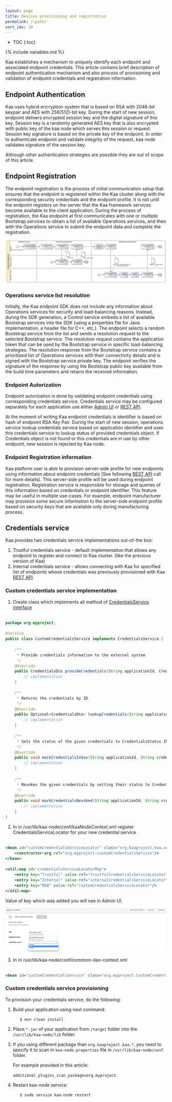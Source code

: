```yaml
---
layout: page
title: Devices provisioning and registration
permalink: /:path/
sort_idx: 10
---
```


* TOC
{:toc}

{% include variables.md %}
 
Kaa establishes a mechanism to uniquely identify each endpoint and associated endpoint credentials. 
This article contains brief description of endpoint authentication mechanism and also process of provisioning and validation of endpoint credentials and registration information.

## Endpoint Authentication

Kaa uses hybrid encryption system that is based on RSA with 2048-bit keypair and AES with 256(512)-bit key. 
During the start of new session, endpoint delivers encrypted session key and the digital signature of this key.
Session key is a randomly generated AES key that is also encrypted with public key of the kaa node which serves this session or request. 
Session key signature is based on the private key of the endpoint.
In order to authenticate endpoint and validate integrity of the request, kaa node validates signature of the session key.

Although other authentication strategies are possible they are out of scope of this article.

## Endpoint Registration

The endpoint registration is the process of initial communication setup that ensures that the endpoint is registered within the Kaa cluster along with the corresponding security credentials and the endpoint profile. 
It is not until the endpoint registers on the server that the Kaa framework services become available to the client application. 
During the process of registration, the Kaa endpoint at first communicates with one or multiple Bootstrap services to obtain a list of available Operations services, 
and then with the Operations service to submit the endpoint data and complete the registration.


![Endpoint Registration](attach/registration.png)

### Operations service list resolution

Initially, the Kaa endpoint SDK does not include any information about Operations services for security and load-balancing reasons. 
Instead, during the SDK generation, a Control service embeds a list of available Bootstrap services into the SDK (using a properties file for Java implementation, a header file for C++, etc.). 
The endpoint selects a random Bootstrap service from the list and sends a resolution request to the selected Bootstrap service. 
The resolution request contains the application token that can be used by the Bootstrap service in specific load-balancing strategies. 
The resolution response from the Bootstrap service contains a prioritized list of Operations services with their connectivity details and is signed with the Bootstrap service private key. 
The endpoint verifies the signature of the response by using the Bootstrap public key available from the build time parameters and retains the received information.

### Endpoint Autorization

Endpoint autorization is done by validating endpoint credentials using corresponding credentials service. 
Credentials service may be configured separately for each application use either [Admin UI]() or [REST API](). 

At the moment of writing Kaa endpoint credentials is identifier is based on hash of endpoint RSA Key Pair.
During the start of new session, operations service lookup credentials service based on application identifier and uses this credentials service to lookup status of provided credentials object. 
If Credentials object is not found or this credentials are in use by other endpoint, new session is rejected by Kaa node.

### Endpoint Registration information

Kaa platform user is able to provision server-side profile for new endpoints using information about endpoint credentials (See following [REST API](TODO) call for more details). 
This server-side profile will be used during endpoint registration. 
Registration service is responsible for storage and queries of this information based on credentials or endpoint identifier.
This feature may be useful in multiple use-cases. 
For example, endpoint manufacturer may provision some secure information to the server-side endpoint profile based on security keys that are available only during manufacturing process.


## Credentials service

Kaa provides two credentials service implementations out-of-the box:

1. Trustful credentials service -  default implementation that allows any endpoint to register and connect to Kaa cluster. (like the previous version of Kaa)
2. Internal credentials service -  allows connecting with Kaa for specified list of endpoints whose credentials was previously provisioned with Kaa [REST API](TODO).

### Custom credentials service implementation

1. Create class which implements all method of 
[CredentialsService interface](https://github.com/kaaproject/kaa/blob/1d429a30bb4b5206376b740bb21483929a881ace/server/node/src/main/java/org/kaaproject/kaa/server/node/service/credentials/CredentialsService.java)

```java

package org.myproject;

@Service
public class CustomCredentialsService implements CredentialsService {

    /**
     * Provide credentials information to the external system.
     */
    @Override
    public CredentialsDto provideCredentials(String applicationId, CredentialsDto credentials) throws CredentialsServiceException {
        // implementation
    }

    /**
     * Returns the credentials by ID.
     */
    @Override
    public Optional<CredentialsDto> lookupCredentials(String applicationId, String credentialsId) throws CredentialsServiceException {
        // implementation
    }

    /**
     * Sets the status of the given credentials to CredentialsStatus.IN_USE
     */
    @Override
    public void markCredentialsInUse(String applicationId, String credentialsId) throws CredentialsServiceException {
        // implementation
    }

    /**
     * Revokes the given credentials by setting their status to CredentialsStatus.REVOKED
     */
    @Override
    public void markCredentialsRevoked(String applicationId, String credentialsId) throws CredentialsServiceException {
        // implementation
    }
}

```

2. In in /usr/lib/kaa-node/conf/kaaNodeContext.xml register CredentialsServiceLocator for your new credential service 

```xml

<bean id="customCredentialsServiceLocator" class="org.kaaproject.kaa.server.node.service.credentials.InternalCredentialsServiceLocator">
    <constructor-arg ref="org.myproject.customCredentialsService"/>
</bean>
    
<util:map id="credentialsServiceLocatorMap">
    <entry key="Trustful" value-ref="trustfulCredentialsServiceLocator"/>
    <entry key="Internal" value-ref="internalCredentialsServiceLocator"/>
    <entry key="NEW" value-ref="customCredentialsServiceLocator"/>                          
</util:map>

```

Value of key which was added you will see in Admin UI.

![credential](attach/credential.png)

3. In in /usr/lib/kaa-node/conf/common-dao-context.xml

```xml

<bean id="customCredentialsService" class="org.myproject.CustomCredentialsService"/>

```

### Custom credentials service provisioning

To provision your credentials service, do the following:

1. Build your application using next command: 

   ```
      $ mvn clean install
   ```

2. Place ```*.jar``` of your application from ```/target``` folder into the ```/usr/lib/kaa-node/lib``` folder.
3. If you using different package than ```org.kaaproject.kaa.*```, you need to specify it to scan in ```kaa-node.properties``` file in ```/usr/lib/kaa-node/conf``` folder.

    For example provided in this article:
    
   ```additional_plugins_scan_package=org.myproject```.

4. Restart kaa-node service: 

   ```bash
      $ sudo service kaa-node restart
   ```
